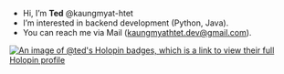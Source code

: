 -  Hi, I’m **Ted** @kaungmyat-htet
-  I’m interested in backend development (Python, Java).
-  You can reach me via Mail (kaungmyathtet.dev@gmail.com).

[![An image of @ted's Holopin badges, which is a link to view their full Holopin profile](https://holopin.me/ted)](https://holopin.io/@ted)

<!---
kaungmyat-htet/kaungmyat-htet is a ✨ special ✨ repository because its `README.md` (this file) appears on your GitHub profile.
You can click the Preview link to take a look at your changes.
--->
